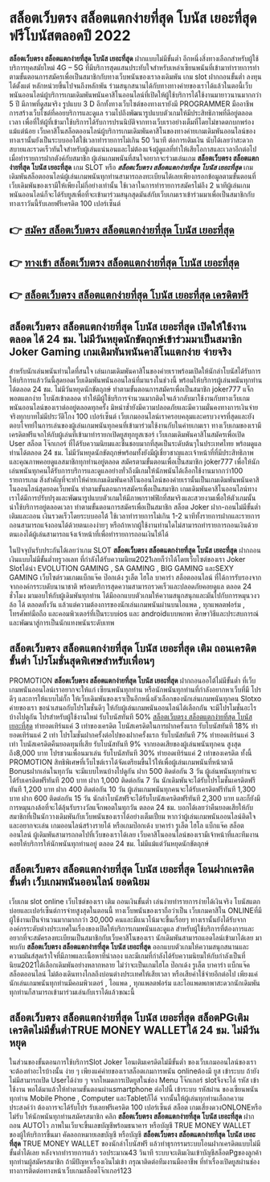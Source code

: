# สล็อตเว็บตรง สล็อตแตกง่ายที่สุด โบนัส เยอะที่สุด  ฟรีโบนัสตลอดปี 2022

**สล็อตเว็บตรง สล็อตแตกง่ายที่สุด โบนัส เยอะที่สุด** ฝากแบบไม่มีขั้นต่ำ  อีกหนึ่งสิ่งทางเลือกสำหรับผู้ใช้บริการยุคสมัยใหม่ 4G – 5G ที่มีบริการสุดแสนประทับใจสำหรับเหล่าเซียนพนันที่เข้ามาทำรายการทำตามขั้นตอนการสมัครเพื่อเป็นสมาชิกกับทางเว็บพนันของเราลงเดิมพัน เกม slot  ฝากถอนขั้นต่ำ ลงทุนได้ตั้งแต่ หลักหน่วยขึ้นไปจนถึงหลักพัน ร่วมสนุกสนานได้กับทางทางค่ายของเราได้แล้วในตอนี้เว็บพนันออนไลน์ผู้บริการเกมเดิมพันพนันคาสิโนออนไลน์ที่เปิดให้ผู้ใช้บริการได้ใช้งานมายาวนานมากกว่า 5 ปี มีภาพที่ดูสมจริง รูปแบบ 3 D
อีกทั้งทางเว็บไซต์ของทางเรายังมี  PROGRAMMER มืออาชีพการสร้างเว็บไซต์ที่คอยบริการและดูแล  รวมไปถึงพัฒนารูปแบบตัวเกมให้มีประสิทธิภาพที่ดีอยู่ตลอดเวลา เพื่อที่ให้ผู้ที่เข้ามาใช้บริการได้รับการปรนนิบัติจากทางเว็บเราอย่างเต็มที่โดยไม่ขาดตกบกพร่องแม้แต่น้อย เว็บคาสิโนสล็อตออนไลน์ผู้บริการเกมเดิมพันคาสิโนของทางค่ายเกมเดิมพันออนไลน์ของทางเรานั้นยังเป็นระบบออโต้ใช้เวลาทำรายการไม่เกิน 50 วินาที ต่อการเติมเงิน นับได้เลยว่าสะดวกสบายและรวดเร็วทันใจสำหรับผู้เล่นแน่นอนและไม่ต้องแจ้งผู้ดูแลที่ทำให้เสียโอกาสและเวลาอีกต่อไปเมื่อทำรายการฝากตังค์กับสมาชิก
ผู้เล่นเกมพนันที่สนใจอยากจะร่วมเล่นเกม **สล็อตเว็บตรง สล็อตแตกง่ายที่สุด โบนัส เยอะที่สุด** เกม SLOT  หรือ ***สล็อตเว็บตรง สล็อตแตกง่ายที่สุด โบนัส เยอะที่สุด*** เกมเดิมพันสล็อตออนไลน์ผู้เล่นเกมพนันทุกท่านสามารถลงทะเบียนได้เลยเพียงกรอกข้อมูลตามขั้นตอนที่เว็บเดิมพันของเรามีให้เพียงไม่กี่อย่างเท่านั้น ใช้เวลาในการทำรายการสมัครไม่ถึง 2 นาทีผู้เล่นเกมพนันออนไลน์ก็จะได้รับยูสเพื่อที่จะเข้ามาร่วมสนุกสุดมันส์กับเว็บเกมเราเข้าร่วมมาเพื่อเป็นสมาชิกกับทางเราวันนี้รับเลยฟรีเครดิต 100 เปอร์เซ็นต์ 

## 👉 [สมัคร สล็อตเว็บตรง สล็อตแตกง่ายที่สุด โบนัส เยอะที่สุด](https://archa888.com/)
## 👉 [ทางเข้า สล็อตเว็บตรง สล็อตแตกง่ายที่สุด โบนัส เยอะที่สุด](https://archa888.com/)
## 👉 [สล็อตเว็บตรง สล็อตแตกง่ายที่สุด โบนัส เยอะที่สุด เครดิตฟรี](https://archa888.com/)

## สล็อตเว็บตรง สล็อตแตกง่ายที่สุด โบนัส เยอะที่สุด เปิดให้ใช้งานตลอด ได้ 24 ชม. ไม่มีวันหยุดนักขัตฤกษ์เข้าร่วมมาเป็นสมาชิก Joker Gaming เกมเดิมพันพนันคาสิโนแตกง่าย จ่ายจริง

สำหรับนักเล่นพนันท่านใดที่สนใจ เล่นเกมเดิมพันคาสิโนของค่ายเราพร้อมเปิดให้นักล่าโบนัสได้รับการให้บริการแล้ววันนี้สุดยอดเว็บเดิมพันพนันออนไลน์ที่มาแรงในช่วงนี้ พร้อมให้บริการผู้เล่นพนันทุกท่านได้ตลอด 24 ชม. ไม่มีวันหยุดนักขัตฤกษ์ ทำตามขั้นตอนการสมัครเพื่อเป็นสมาชิก joker777 แจ็กพอตแตกง่าย โบนัสเข้าตลอด ทำให้มีผู้ใช้บริการจำนวนมากติดใจแล้วกลับมาใช้งานกับทางเว็บเกมพนันออนไลน์ของเราต่ออยู่ตลอดทุกครั้ง มิหนำซ้ำยังมีความปลอดภัยและมีความมั่นคงทางการเงินจ่ายจริงทุกบาทไม่มีประวัติโกง 100 เปอร์เซ็นต์ เว็บเกมออนไลน์เราครอบคลุมและครบวงจรที่สุดและยังตอบโจทย์ในการเล่นของผู้เล่นเกมพนันทุกคนที่เข้ามาร่วมใช้งานกับในค่ายเกมเรา
ทางเว็บเกมของเรามีเครดิตฟรีแจกให้กับผู้เล่นที่เข้ามาทำรายกเปิดยูสทุกยูสเซอร์ เว็บเกมเดิมพันคาสิโนสมัครเพื่อเปิด User สล็อต โจ๊กเกอร์ ที่ได้รับความนิยมและชื่นชอบมากที่สุดเป็นระดับต้นๆในประเทศไทย พร้อมดูแลท่านได้ตลอด 24 ชม. ไม่มีวันหยุดนักขัตฤกษ์พร้อมทั้งยังมีผู้เชี่ยวชาญและเจ้าหน้าที่ที่มีประสิทธิภาพและคุณภาพคอยดูแลสมาชิกทุกท่านอยู่ตลอด สมัครตามขั้นตอนเพื่อเป็นสมาชิก joker777 เพื่อให้นักเล่นพนันทุกคนได้รับการบริการและดูแลอย่างทั่วถึงมีเกมให้นักพนันได้เลือกใช้งานมากกว่า100 รายการเกม
สิ่งสำคัญที่จะทำให้ค่ายเกมเดิมพันคาสิโนออนไลน์ของค่ายเรานั้นเป็นเกมเดิมพันพนันคาสิโนออนไลน์สุดยอดเว็บพนัน ทำตามขั้นตอนการสมัครเพื่อเป็นสมาชิก  เกมเดิมพันคาสิโนออนไลน์ทางเราได้มีการปรับปรุงและพัฒนารูปแบบตัวเกมให้มีภาพกราฟฟิกที่สมจริงและสวยงามเพื่อให้ตัวเกมนั้นน่าใช้บริการอยู่ตลอดเวลา ทำตามขั้นตอนการสมัครเพื่อเป็นสมาชิก สล็อต Joker ฝาก-ถอนไม่มีขั้นต่ำ เติมและถอน เงินรวดเร็วโดยระบบออโต้ ใช้เวลาทำรายการไม่เกิน 1-2 นาทีทั้งรายการฝากและรายการถอนสามารถแจ้งถอนได้ด้วยตนเองง่ายๆ หรือถ้าหากผู้ใช้งานท่านใดไม่สามารถทำรายการถอนเงินด้วยตนเองได้ผู้เล่นสามารถแจ้งเจ้าหน้าที่เพื่อทำรายการถอนเงินให้ได้

ในปัจจุบันรับประกันได้เลยว่าเกม SLOT **สล็อตเว็บตรง สล็อตแตกง่ายที่สุด โบนัส เยอะที่สุด** ฝากถอนเงินแบบไม่มีขั้นต่ำทรูวอเลท ที่กำลังได้รับความนิยม2021เลยก็ว่าได้โดยเว็บไซต์ของเรา Joker Slotได้นำ EVOLUTION GAMING , SA GAMING , BIG GAMING และSEXY GAMING เว็บไซต์รวมเกมแบ็กแจ๊ค ป๊อกเด้ง รูเล็ต ไฮโล บาคาร่า สล็อตออนไลน์ ที่ได้การรับรองจากจากองค์กรระบดับนานาชาติ พร้อมบริการสุดความสามารถรวดเร็วและปลอดภัยคอยดูแล ตลอด 24 ชั่วโมง มามอบให้กับผู้เดิมพันทุกท่าน ได้มีออกแบบตัวเกมให้ความสนุกสนุกและมันไปกับการหมุนวงวล้อ ได้ ตลอดทั้งวัน แล้วแต่ความต้องการของนักเล่นเกมพนันผ่านบนไอแพด , ทุกแพลตฟอร์ม , โทรศัพท์มือถือ และคอมพิวเตอร์ที่เป็นระบบios และ androidแบบพกพา ศึกษาวิธีและประสบการณ์และพัฒนาสู่การเป็นนักแทงพนันระดับเทพ

## สล็อตเว็บตรง สล็อตแตกง่ายที่สุด โบนัส เยอะที่สุด เติม ถอนเครดิตขั้นต่ำ โปรโมชั่นสุดพิเศษสำหรับเพื่อนๆ

 PROMOTION  **สล็อตเว็บตรง สล็อตแตกง่ายที่สุด โบนัส เยอะที่สุด** ฝากถอนออโต้ไม่มีขั้นต่ำ ที่เว็บเกมพนันออนไลน์เราอยากจะให้แก่  เซียนพนันทุกท่าน หรือนักพนันทุกท่านที่กำลังอยากหาเว็บที่มี โปรดีๆ และการให้แบบไม่กั๊ก ให้เว็บเดิมพันของเราเป็นอีกหนึ่งตัวเลือกของนักเล่นเกมพนันทุกคน Slotxo ค่ายของเรา ขอนำเสนอกับโปรโมชั่นดีๆ ให้กับผู้เล่นเกมพนันออนไลน์ได้เลือกกัน จะมีโปรโมชั่นอะไรบ้างไปดูกัน
โปรสำหรับผู้ใช้งานใหม่ รับโบนัสทันที 50% [สล็อตเว็บตรง สล็อตแตกง่ายที่สุด โบนัส เยอะที่สุด](https://archa888.com/) ทำยอดเทิร์นแค่ 3 เท่าของเครดิต
โบนัสเครดิตในการฝากครั้งแรก รับโบนัสทันที 18% ทำยอดเทิร์นแค่ 2 เท่า
โปรโมชั่นฝากครั้งต่อไปของฝากครั้งแรก รับโบนัสทันที 7% ทำยอดเทิร์นแค่ 3 เท่า
โบนัสเครดิตคืนยอดทุนที่เสีย รับโบนัสทันที 9% จากยอดเสียของผู้เล่นพนันทุกคน สูงสุดถึง8,000 บาท
โปรชวนเพื่อนมาเล่น รับโบนัสทันที 30% ทำยอดเทิร์นแค่ 2 เท่าของเครดิต
ทั้งนี้ PROMOTION สิทธิพิเศษที่เว็บไซต์เราได้จัดเตรียมขึ้นไว้ให้เพื่อผู้เล่นเกมพนันที่หน้าตาดี Bonusฝากเล่นในทุกวัน จะมีแบบไหนบ้างไปดูกัน
ฝาก 500 ติดต่อกัน 3 วัน ผู้เล่นพนันทุกท่านจะได้รับเครดิตฟรีทันที 200 บาท
ฝาก 1,000 ติดต่อกัน 7 วัน นักเดิมพันจะได้รับโปรโมชั่นเครดิตฟรีทันที 1,200 บาท
ฝาก 400 ติดต่อกัน 10 วัน ผู้เล่นเกมพนันทุกคนจะได้รับเครดิตฟรีทันที 1,300 บาท
ฝาก 600 ติดต่อกัน 15 วัน นักล่าโบนัสฟรีจะได้รับโบนัสเครดิตฟรีทันที 2,300 บาท
และก็ยังมีการหมุนกงล้อที่จะได้ลุ้นรับรางวัลแจ็กพอตในทุกวัน ตลอด 24 ชม. บอกได้เลยว่าคืนยอดเสียให้กับสมาชิกที่เป็นนักวางเดิมพันกับเว็บพนันของเราได้อย่างเต็มเปี่ยม หากว่าผู้เล่นเกมพนันออนไลน์ติดใจและอยากจะเล่น เกมออนไลน์สร้างรายได้ หรือเกมป๊อกเด้ง บาคาร่า รูเล็ต ไฮโล แบ็กแจ๊ค สล็อตออนไลน์ ผู้เดิมพันสามารถกดไปที่เว็บของเราได้เลย เว็บคาสิโนออนไลน์ของเรามีเจ้าหน้าที่และทีมงานคอยให้บริการให้นักพนันทุกท่านอยู่ ตลอด 24 ชม. ไม่มีแม้แต่วันหยุดนักขัตฤกษ์

## สล็อตเว็บตรง สล็อตแตกง่ายที่สุด โบนัส เยอะที่สุด โอนฝากเครดิต ขั้นต่ำ  เว็บเกมพนันออนไลน์ ยอดนิยม

เว็บเกม slot online เว็บไซต์ของเรา เติม ถอนเงินขั้นต่ำ เล่นง่ายทำรายการง่ายได้เงินจริง โบนัสแตกบ่อยและเปอร์เซ็นต์การจ่ายสูงสุดในตอนนี้ ทางเว็บพนันของเราถือว่าเป็น เว็บเกมคาสิโน ONLINEที่มีผู้ใช้งานเป็นจำนวนมากมากกว่า 30,000 คนและมีแนวโน้มจะขึ้นเรื่อยๆ ทางเรานั้นยังได้รับจากองค์กรระดับต่างประเทศในเรื่องของเปิดให้บริการเกมพนันและดูแล สำหรับผู้ใช้บริการที่ต้องการและอยากที่จะสมัครลงทะเบียนเป็นสมาชิกกับเว็บคาสิโนของเรา นักเดิมพันสามารถแอดไลน์เข้ามาได้เลย
	มาพบกับ **สล็อตเว็บตรง สล็อตแตกง่ายที่สุด โบนัส เยอะที่สุด** ออกแบบตัวเกมให้ความสนุกสนานและความมันส์สุดเร้าใจที่มีภาพและเนื้อหาที่น่าลอง และมีเกมที่กำลังได้รับความนิยมให้กับกำลังเป็นที่นิยม2021ได้เลือกเดิมพันอย่างหลากหลาย  ไม่ว่าจะเป็นเกมไฮโล ป๊อกเด้ง รูเล็ต บาคาร่า แบ็กแจ๊ค สล็อตออนไลน์ ไม่ต้องเดินทางไกลถึงบ่อนต่างประเทศให้เสียเวลา หรือเสียค่าใช้จ่ายอีกต่อไป เพียงแค่นักเล่นเกมพนันทุกท่านมีคอมพิวเตอร์ , ไอแพด , ทุกแพลตฟอร์ม และไอแพดพกพาสะดวกนักเดิมพันทุกท่านก็สามารถเข้ามาร่วมเล่นกับเราได้แล้วขณะนี้

## สล็อตเว็บตรง สล็อตแตกง่ายที่สุด โบนัส เยอะที่สุด สล็อตPGเติมเครดิตไม่มีขั้นต่ำTRUE MONEY WALLETได้ 24 ชม. ไม่มีวันหยุด

ในส่วนของขั้นตอนการใช้บริการSlot Joker โอนเติมเครดิตไม่มีขั้นต่ำ ของเว็บเกมออนไลน์ของเรา จะต้องทำอะไรบ้างนั้น ง่าย ๆ เพียงแค่ค่ายของเราสล็อตเกมการพนัน onlineต้องมี ยูส เข้าระบบ ถ้ายังไม่มีสามารถเปิด Userได้ง่าย ๆ จากโหมดการเปิดยูสในช่อง Menu โจ๊กเกอร์ slotจึงจะได้ รหัส เข้าใช้งาน พอได้มาแล้วให้ทำตามขั้นตอนผ่านsmartphone ต่อไปนี้
เข้าระบบ รหัสผ่าน  ของเซียนพนันทุกท่าน Mobile Phone , Computer และTabletก็ได้
จากนั้นให้ผู้เล่นทุกท่านเลือกความประสงค์ว่า ต้องการจะได้รับโปร รับเลยฟรีเครดิต 100 เปอร์เซ็นต์  สล็อต เกมเสี่ยงดวงONLONEหรือไม่รับ
ให้นักพนันทุกท่านสมัครสมาชิก คลิก **สล็อตเว็บตรง สล็อตแตกง่ายที่สุด โบนัส เยอะที่สุด** ฝากถอน AUTOไว ภาพในเว็บจะขึ้นเลขบัญชีพร้อมธนาคาร หรือบัญชี TRUE MONEY WALLET ของผู้ให้บริการขึ้นมา
คัดลอกหมายเลขบัญชี หรือบัญชี **สล็อตเว็บตรง สล็อตแตกง่ายที่สุด โบนัส เยอะที่สุด** TRUE MONEY WALLET ของนักล่าโบนัสฟรี แล้วทำธุรกรรมระบบโอนฝากเครดิตแบบไม่มีขั้นต่ำได้เลย
หลังจากทำรายการแล้ว รอประมาณ43 วินาที ระบบจะเติมเงินเข้าบัญชีสล็อตPgของลูกค้าทุกท่านผู้สมัครสมาชิก
ถ้ามีปัญหาเรื่องเงินไม่เข้า กรุณาติดต่อทีมงานมืออาชีพ ที่ทำเรื่องเปิดยูสผ่านช่องทางการติดต่อทางหน้าเว็บเกมสล็อตโจ๊กเกอร์123



